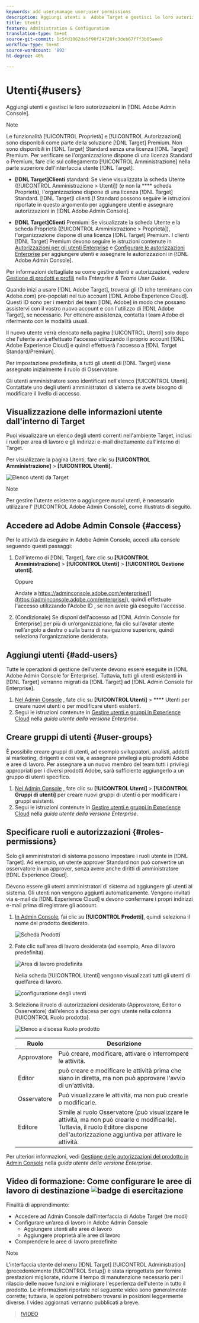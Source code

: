 ```yaml
---
keywords: add user;manage user;user permissions
description: Aggiungi utenti a  Adobe Target e gestisci le loro autorizzazioni in Adobe Admin Console.
title: Utenti
feature: Administration & Configuration
translation-type: tm+mt
source-git-commit: 1c5fd1062da5f90f24720fc3deb67f7f3b05aee9
workflow-type: tm+mt
source-wordcount: '892'
ht-degree: 46%

---
```



# Utenti{#users}

Aggiungi utenti e gestisci le loro autorizzazioni in [!DNL Adobe Admin Console].

>[!NOTE]
>
>Le funzionalità [!UICONTROL Proprietà] e [!UICONTROL Autorizzazioni] sono disponibili come parte della soluzione [!DNL Target] Premium. Non sono disponibili in [!DNL Target] Standard senza una licenza [!DNL Target] Premium.
>Per verificare se l&#39;organizzazione dispone di una licenza Standard o Premium, fare clic sul collegamento [!UICONTROL Amministrazione] nella parte superiore dell&#39;interfaccia utente [!DNL Target].
>
>* **[!DNL Target]Clienti** standard: Se viene visualizzata la   scheda Utente ([!UICONTROL Amministrazione > Utenti]) (e non la  **** scheda Proprietà), l&#39;organizzazione dispone di una licenza  [!DNL Target] Standard. [!DNL Target]I clienti [! Standard possono seguire le istruzioni riportate in questo argomento per aggiungere utenti e assegnare autorizzazioni in [!DNL Adobe Admin Console].
   >
   >
* **[!DNL Target]Clienti** Premium: Se visualizzate la   scheda Utente e la scheda   Proprietà ([!UICONTROL Amministrazione > Proprietà]), l&#39;organizzazione dispone di una licenza  [!DNL Target] Premium. I clienti [!DNL Target] Premium devono seguire le istruzioni contenute in [Autorizzazioni per gli utenti Enterprise](/help/administrating-target/c-user-management/property-channel/property-channel.md) e [Configurare le autorizzazioni Enterprise](/help/administrating-target/c-user-management/property-channel/properties-overview.md) per aggiungere utenti e assegnare le autorizzazioni in [!DNL Adobe Admin Console].
>
>
Per informazioni dettagliate su come gestire utenti e autorizzazioni, vedere [Gestione di prodotti e profili](https://helpx.adobe.com/enterprise/using/manage-products-and-profiles.html) nella *Enterprise &amp; Teams User Guide*.

Quando inizi a usare [!DNL Adobe Target], troverai gli ID (che terminano con Adobe.com) pre-popolati nel tuo account [!DNL Adobe Experience Cloud]. Questi ID sono per i membri dei team [!DNL Adobe] in modo che possano assistervi con il vostro nuovo account e con l&#39;utilizzo di [!DNL Adobe Target], se necessario. Per ottenere assistenza, contatta i team Adobe di riferimento con le modalità usuali.

Il nuovo utente verrà elencato nella pagina [!UICONTROL Utenti] solo dopo che l&#39;utente avrà effettuato l&#39;accesso utilizzando il proprio account [!DNL Adobe Experience Cloud] e quindi effettuerà l&#39;accesso a [!DNL Target Standard/Premium].

Per impostazione predefinita, a tutti gli utenti di [!DNL Target] viene assegnato inizialmente il ruolo di Osservatore.

Gli utenti amministratore sono identificati nell&#39;elenco [!UICONTROL Utenti]. Contattate uno degli utenti amministratori di sistema se avete bisogno di modificare il livello di accesso.

## Visualizzazione delle informazioni utente dall&#39;interno di Target

Puoi visualizzare un elenco degli utenti correnti nell&#39;ambiente Target, inclusi i ruoli per area di lavoro e gli indirizzi e-mail direttamente dall&#39;interno di Target.

Per visualizzare la pagina Utenti, fare clic su **[!UICONTROL Amministrazione]** > **[!UICONTROL Utenti]**.

![Elenco utenti da Target](/help/administrating-target/c-user-management/c-user-management/assets/user-list-target.png)

>[!NOTE]
>
>Per gestire l&#39;utente esistente o aggiungere nuovi utenti, è necessario utilizzare l&#39; [!UICONTROL Adobe Admin Console], come illustrato di seguito.

## Accedere ad Adobe Admin Console {#access}

Per le attività da eseguire in Adobe Admin Console, accedi alla console seguendo questi passaggi:

1. Dall&#39;interno di [!DNL Target], fare clic su **[!UICONTROL Amministrazione]** > **[!UICONTROL Utenti]** > **[!UICONTROL Gestione utenti]**.

   Oppure

   Andate a https://adminconsole.adobe.com/enterprise/[](https://adminconsole.adobe.com/enterprise/), quindi effettuate l&#39;accesso utilizzando l&#39;Adobe ID , se non avete già eseguito l&#39;accesso.

1. (Condizionale) Se disponi dell&#39;accesso ad [!DNL Admin Console for Enterprise] per più di un’organizzazione, fai clic sull’avatar utente nell’angolo a destra o sulla barra di navigazione superiore, quindi seleziona l’organizzazione desiderata.

## Aggiungi utenti {#add-users}

Tutte le operazioni di gestione dell’utente devono essere eseguite in [!DNL Adobe Admin Console for Enterprise]. Tuttavia, tutti gli utenti esistenti in [!DNL Target] verranno migrati da [!DNL Target] ad [!DNL Admin Console for Enterprise].

1. [Nel Admin Console](/help/administrating-target/c-user-management/c-user-management/user-management.md#section_79796E0227D048F59BAE0AB02E544EBE) , fate clic su  **[!UICONTROL Utenti]** >  **** Utenti per creare nuovi utenti o per modificare utenti esistenti.
1. Segui le istruzioni contenute in [Gestire utenti e gruppi in Experience Cloud](https://helpx.adobe.com/enterprise/help/users.html) nella *guida utente della versione Enterprise*.

## Creare gruppi di utenti {#user-groups}

È possibile creare gruppi di utenti, ad esempio sviluppatori, analisti, addetti al marketing, dirigenti e così via, e assegnare privilegi a più prodotti Adobe e aree di lavoro. Per assegnare a un nuovo membro del team tutti i privilegi appropriati per i diversi prodotti Adobe, sarà sufficiente aggiungerlo a un gruppo di utenti specifico.

1. [Nel Admin Console](/help/administrating-target/c-user-management/c-user-management/user-management.md#section_79796E0227D048F59BAE0AB02E544EBE) , fate clic su  **[!UICONTROL Utenti]**  >  **[!UICONTROL Gruppi di utenti]** per creare nuovi gruppi di utenti o per modificare i gruppi esistenti.
1. Segui le istruzioni contenute in [Gestire utenti e gruppi in Experience Cloud](https://helpx.adobe.com/enterprise/help/users.html) nella *guida utente della versione Enterprise*.

## Specificare ruoli e autorizzazioni {#roles-permissions}

Solo gli amministratori di sistema possono impostare i ruoli utente in [!DNL Target]. Ad esempio, un utente approver Standard non può convertire un osservatore in un approver, senza avere anche diritti di amministratore [!DNL Experience Cloud].

Devono essere gli utenti amministratori di sistema ad aggiungere gli utenti al sistema. Gli utenti non vengono aggiunti automaticamente. Vengono invitati via e-mail da [!DNL Experience Cloud] e devono confermare i propri indirizzi e-mail prima di registrare gli account.

1. [In Admin Console](/help/administrating-target/c-user-management/c-user-management/user-management.md#section_79796E0227D048F59BAE0AB02E544EBE), fai clic su **[!UICONTROL Prodotti]**, quindi seleziona il nome del prodotto desiderato.

   ![Scheda Prodotti](/help/administrating-target/c-user-management/c-user-management/assets/workspace-publisher.png)

1. Fate clic sull’area di lavoro desiderata (ad esempio, Area di lavoro predefinita).

   ![Area di lavoro predefinita](/help/administrating-target/c-user-management/c-user-management/assets/default-workspace-new.png)

   Nella scheda [!UICONTROL Utenti] vengono visualizzati tutti gli utenti di quell’area di lavoro.

   ![configurazione degli utenti](/help/administrating-target/c-user-management/c-user-management/assets/configuration_users-new-publisher.png)

1. Seleziona il ruolo di autorizzazioni desiderato (Approvatore, Editor o Osservatore) dall’elenco a discesa per ogni utente nella colonna [!UICONTROL Ruolo prodotto].

   ![Elenco a discesa Ruolo prodotto](/help/administrating-target/c-user-management/c-user-management/assets/product-role-new.png)

   | Ruolo | Descrizione |
   |--- |--- |
   | Approvatore | Può creare, modificare, attivare o interrompere le attività. |
   | Editor | può creare e modificare le attività prima che siano in diretta, ma non può approvare l&#39;avvio di un&#39;attività. |
   | Osservatore | Può visualizzare le attività, ma non può crearle o modificarle. |
   | Editore | Simile al ruolo Osservatore (può visualizzare le attività, ma non può crearle o modificarle). Tuttavia, il ruolo Editore dispone dell&#39;autorizzazione aggiuntiva per attivare le attività. |

Per ulteriori informazioni, vedi [Gestione delle autorizzazioni del prodotto in Admin Console](https://helpx.adobe.com/enterprise/help/manage-permissions-and-roles.html) nella *guida utente della versione Enterprise*.

## Video di formazione: Come configurare le aree di lavoro di destinazione ![badge di esercitazione](/help/assets/tutorial.png)

Finalità di apprendimento:

* Accedere ad Admin Console dall’interfaccia di Adobe Target (tre modi)
* Configurare un’area di lavoro in Adobe Admin Console
   * Aggiungere utenti alle aree di lavoro
   * Aggiungere proprietà alle aree di lavoro
* Comprendere le aree di lavoro predefinite

>[!NOTE]
>
>L&#39;interfaccia utente del menu [!DNL Target] [!UICONTROL Administration] (precedentemente [!UICONTROL Setup]) è stata riprogettata per fornire prestazioni migliorate, ridurre il tempo di manutenzione necessario per il rilascio delle nuove funzioni e migliorare l&#39;esperienza dell&#39;utente in tutto il prodotto. Le informazioni riportate nel seguente video sono generalmente corrette; tuttavia, le opzioni potrebbero trovarsi in posizioni leggermente diverse. I video aggiornati verranno pubblicati a breve.

>[!VIDEO](https://video.tv.adobe.com/v/19463/)
